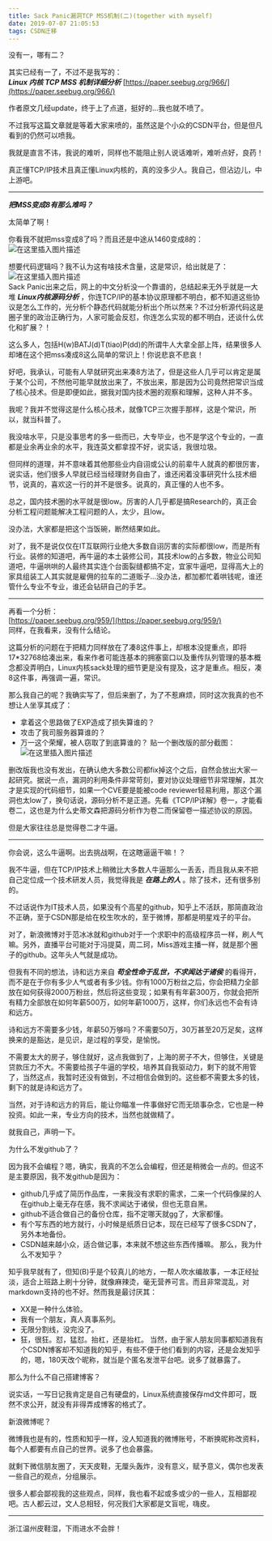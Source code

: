 ```yaml
---
title: Sack Panic漏洞TCP MSS机制(二)(together with myself)
date: 2019-07-07 21:05:53
tags: CSDN迁移
---
```

  没有一，哪有二？

 其实已经有一了，不过不是我写的：  
 _**Linux 内核 TCP MSS 机制详细分析**_ [https://paper.seebug.org/966/](https://paper.seebug.org/966/)

 作者原文几经update，终于上了点道，挺好的…我也就不喷了。

 不过我写这篇文章就是等着大家来喷的，虽然这是个小众的CSDN平台，但是但凡看到的仍然可以喷我。

 我就是直言不讳，我说的难听，同样也不能阻止别人说话难听，难听点好，良药！

 真正懂TCP/IP技术且真正懂Linux内核的，真的没多少人。我自己，但沾边儿，中上游吧。

 
--------
 _**把MSS变成8有那么难吗？**_

 太简单了啊！

 你看我不就把mss变成8了吗？而且还是中途从1460变成8的：  
 ![在这里插入图片描述](https://img-blog.csdnimg.cn/20190707190659849.png?x-oss-process=image/watermark,type_ZmFuZ3poZW5naGVpdGk,shadow_10,text_aHR0cHM6Ly9ibG9nLmNzZG4ubmV0L2RvZzI1MA==,size_16,color_FFFFFF,t_70)

 想要代码逻辑吗？我不认为这有啥技术含量，这是常识，给出就是了：  
 ![在这里插入图片描述](https://img-blog.csdnimg.cn/20190707190757958.png?x-oss-process=image/watermark,type_ZmFuZ3poZW5naGVpdGk,shadow_10,text_aHR0cHM6Ly9ibG9nLmNzZG4ubmV0L2RvZzI1MA==,size_16,color_FFFFFF,t_70)  
 Sack Panic出来之后，网上的中文分析没一个靠谱的，总结起来无外乎就是一大堆 _**Linux内核源码分析**_ ，你连TCP/IP的基本协议原理都不明白，都不知道这些协议是怎么工作的，光分析个静态代码就能分析出个所以然来？不过分析源代码这是圈子里的政治正确行为，人家可能会反怼，你连怎么实现的都不明白，还谈什么优化和扩展？！

 这么多人，包括H(w)BATJ(d)T(tiao)P(dd)的所谓牛人大拿全部上阵，结果很多人却堵在这个把mss凑成8这么简单的常识上！你说悲哀不悲哀！

 好吧，我承认，可能有人早就研究出来凑8方法了，但是这些人几乎可以肯定是属于某个公司，不然他可能早就放出来了，不放出来，那是因为公司竟然把常识当成了核心技术。但是即便如此，据我对国内技术圈的观察和理解，这种人并不多。

 我呢？我并不觉得这是什么核心技术，就像TCP三次握手那样，这是个常识，所以，就当科普了。

 我没啥水平，只是没事思考的多一些而已，大专毕业，也不是学这个专业的，一直都是业余再业余的水平，我连英文都拿捏不好，说实话，我很垃圾。

 但同样的道理，并不意味着其他那些业内自诩或公认的前辈牛人就真的都很厉害，说实话，他们很多人早就已经当经理财务自由了，谁还闲着没事研究什么技术细节，说真的，喜欢这一行的并不是很多。说真的，真正懂的人也不多。

 总之，国内技术圈的水平就是很low。厉害的人几乎都是搞Research的，真正会分析工程问题能解决工程问题的人，太少，且low。

 没办法，大家都是把这个当饭碗，断然结果如此。

 对了，我不是说仅仅在IT互联网行业绝大多数自诩厉害的实际都很low，而是所有行业。装修的知道吧，再牛逼的本土装修公司，其技术low的占多数，物业公司知道吧，牛逼哄哄的人最终其实连个台面裂缝都搞不定，宜家牛逼吧，显得高大上的家具组装工人其实就是雇佣的拉车的二道贩子…没办法，都加都忙着哄钱呢，谁还管什么专业不专业，谁还会钻研自己的手艺。

 
--------
 再看一个分析：  
 [https://paper.seebug.org/959/](https://paper.seebug.org/959/)  
 同样，在我看来，没有什么结论。

 这篇分析的问题在于把精力同样放在了凑8这件事上，却根本没提重点，即将17*32768给凑出来，看来作者可能连基本的拥塞窗口以及重传队列管理的基本概念都没弄明白，Linux内核sack处理的细节更是没有提及，这才是重点。相反，凑8这件事，再强调一遍，常识。

 那么我自己的呢？我确实写了，但后来删了，为了不惹麻烦，同时这次我真的也不想让人坐享其成了：

  
  * 拿着这个思路做了EXP造成了损失算谁的？ 
  * 攻击了我司服务器算谁的？ 
  * 万一这个荣耀，被人窃取了到底算谁的？  贴一个删改版的部分截图：  
 ![在这里插入图片描述](https://img-blog.csdnimg.cn/20190707194944654.png?x-oss-process=image/watermark,type_ZmFuZ3poZW5naGVpdGk,shadow_10,text_aHR0cHM6Ly9ibG9nLmNzZG4ubmV0L2RvZzI1MA==,size_16,color_FFFFFF,t_70)

 删改版我也没有发出，在确认绝大多数公司都fix掉这个之后，自然会放出大家一起研究。据说一点，漏洞的利用条件非常苛刻，要对协议处理细节非常理解，其次才是实现的代码细节，如果一个CVE要是能被code reviewer轻易利用，那这个漏洞也太low了，换句话说，源码分析不是正道。先看《TCP/IP详解》卷一，才能看卷二，这也是为什么史蒂文森把源码分析作为卷二而保留卷一描述协议的原因。

 但是大家往往总是觉得卷二才牛逼。

 
--------
 你会说，这么牛逼啊。出去挑战啊，在这瞎逼逼干嘛！？

 我不牛逼，但在TCP/IP技术上稍微比大多数人牛逼那么一丢丢，而且我从来不把自己定位成一个技术研发人员，我觉得我是 _**在路上的人**_ 。除了技术，还有很多别的。

 不过话说作为IT技术人员，如果没有个高星的github，知乎上不活跃，那简直政治不正确，至于CSDN那是给在校生吹水的，至于微博，那都是明星戏子的平台。

 对了，新浪微博对于范冰冰就和github对于一个求职中的高级程序员一样，刷人气嘛。另外，直播平台可能对于冯提莫，周二珂，Miss游戏主播一样，就是那个圈子的github。这年头人气就是成功。

 但我有不同的想法，诗和远方来自 _**苟全性命于乱世，不求闻达于诸侯**_ 的看得开，而不是在于你有多少人气或者有多少钱。你有1000万粉丝之后，你会把精力全部放在如何获得2000万粉丝，然后将这些变现；如果有有年薪300万，你就会把所有精力全部放在如何年薪500万，如何年薪1000万，这样，你们永远也不会有诗和远方。

 诗和远方不需要多少钱，年薪50万够吗？不需要50万，30万甚至20万足矣，这样换来的是豁达，是见识，是过程的享受，是愉悦。

 不需要太大的房子，够住就好，这点我做到了，上海的房子不大，但够住，关键是贷款压力不大。不需要给孩子牛逼的学校，培养其自我驱动力，剩下的就不用管了，当然这点，我暂时还没有做到，不过相信会做到的。这些都不需要太多的钱，剩下的就是诗和远方了。

 当然，对于诗和远方的背后，能让你瞄准一件事做好它而无琐事杂念，它也是一种投资。如此一来，专业方向的技术，当然也就做精了。

 就我自己，声明一下。

 为什么不发github了？

 因为我不会编程？嗯，确实，我真的不怎么会编程，但还是稍微会一点的。但这不是主要原因，我不发github是因为：

  
  * github几乎成了简历作品库，一来我没有求职的需求，二来一个代码像屎的人在github上毫无存在感，我不求闻达于诸侯，但也无意自黑。 
  * github不适合做自己的备份仓库，指不定哪天就gg了，大家都懂。 
  * 有个写东西的地方就行，小时候是纸质日记本，现在已经写了很多CSDN了，另外本地备份。 
  * CSDN越来越小众，适合做记事，本来就不想这些东西传播嘛。  那么，我为什么不发知乎？

 知乎我早就有了，但知(B)乎是个较真儿的地方，一帮人吹水编故事，一本正经扯淡，适合上班路上刷十分钟，就像麻辣烫，毫无营养可言。而且非常混乱，对markdown支持的也不好。然而我是最讨厌其：

  
  * XX是一种什么体验。 
  * 我有一个朋友，真人真事系列。 
  * 无限分割线，没完没了。 
  * 狂，很狂。怼，猛怼。抬杠，还是抬杠。  当然，由于家人朋友同事都知道我有个CSDN博客却不知道我的知乎，有些不便于他们看到的内容，还是会发知乎的，嗯，180天改个昵称，就当是个匿名发泄平台吧。说多了就暴露了。

 那么为什么不自己搭建博客？

 说实话，一写日记我肯定是自己有硬盘的，Linux系统直接保存md文件即可，既然不求公开，就没有非得弄成博客的格式了。

 新浪微博呢？

 微博我也是有的，性质和知乎一样，没人知道我的微博账号，不断换昵称改资料，每个人都要有点自己的世界。说多了也会暴露。

 就剩下微信朋友圈了，天天皮鞋，无厘头轰炸，没有意义，赋予意义，偶尔也发表一些自己的观点，分组展示。

 很多人都会鄙视我的这些观点，同样，我也看不起或多或少的一些人，互相鄙视吧。古人都云过，文人总相轻，何况我们大家都是文盲呢，嗨皮。

 
--------
 浙江温州皮鞋湿，下雨进水不会胖！

   
  
